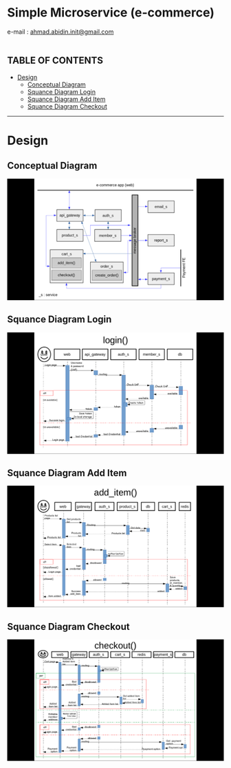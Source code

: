 # Simple Microservice (e-commerce)
e-mail : ahmad.abidin.init@gmail.com<br><br>


**TABLE OF CONTENTS**
---
- [Design](#design) 
    - [Conceptual Diagram](#conceptual-diagram)
    - [Squance Diagram Login](#squance-diagram-login)
    - [Squance Diagram Add Item](#squance-diagram-add-item)
    - [Squance Diagram Checkout](#squance-diagram-checkout)
---
# Design
## Conceptual Diagram
![Conceptual Diagram](./design/sm-cd.png) 
## Squance Diagram Login
![Squance Diagram of Login](./design/sm-sqd-login.png) 
## Squance Diagram Add Item
![Squance Diagram of Add Item](./design/sm-sqd-add_item.png) 
## Squance Diagram Checkout
![Squance Diagram of Checkout](./design/sm-sqd-checkout.png) 
